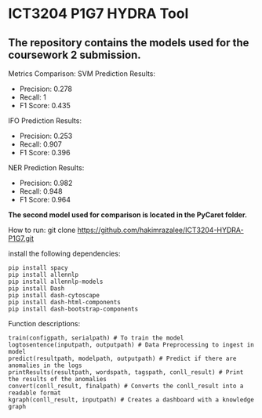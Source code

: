 # ICT3204 P1G7 HYDRA Tool

## The repository contains the models used for the coursework 2 submission.
Metrics Comparison:
SVM Prediction Results:
- Precision: 0.278
- Recall: 1
- F1 Score: 0.435

IFO Prediction Results:
- Precision: 0.253
- Recall: 0.907
- F1 Score: 0.396

NER Prediction Results:
- Precision: 0.982
- Recall: 0.948
- F1 Score: 0.964

**The second model used for comparison is located in the PyCaret folder.**

How to run: 
git clone https://github.com/hakimrazalee/ICT3204-HYDRA-P1G7.git

install the following dependencies:
```
pip install spacy
pip install allennlp
pip install allennlp-models
pip install Dash
pip install dash-cytoscape
pip install dash-html-components
pip install dash-bootstrap-components
```

Function descriptions:
```python3
train(configpath, serialpath) # To train the model
logtosentence(inputpath, outputpath) # Data Preprocessing to ingest in model
predict(resultpath, modelpath, outputpath) # Predict if there are anomalies in the logs
printResults(resultpath, wordspath, tagspath, conll_result) # Print the results of the anomalies
convert(conll_result, finalpath) # Converts the conll_result into a readable format
kgraph(conll_result, inputpath) # Creates a dashboard with a knowledge graph
```
